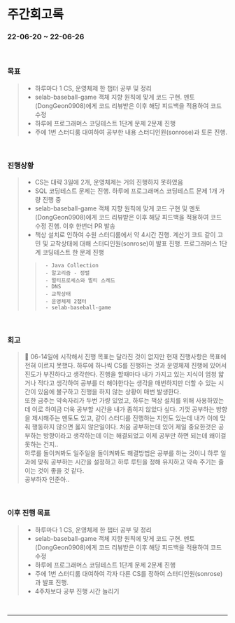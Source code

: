 # 주간회고록
### 22-06-20 ~ 22-06-26

<br>

### 목표
>- 하루마다 1 CS, 운영체제 한 챕터 공부 및 정리
>- selab-baseball-game 객체 지향 원칙에 맞게 코드 구현. 멘토(DongGeon0908)에게 코드 리뷰받은 이후 해당 피드백을 적용하여 코드 수정
>- 하루에 프로그래머스 코딩테스트 1단계 문제 2문제 진행
>- 주에 1번 스터디룸 대여하여 공부한 내용 스터디인원(sonrose)과 토론 진행. 

<br>

### 진행상황
>- CS는 대략 3일에 2개, 운영체제는 거의 진행하지 못하였음
>- SQL 코딩테스트 문제는 진행. 하루에 프로그래머스 코딩테스트 문제 1개 가량 진행 중
>- selab-baseball-game 객체 지향 원칙에 맞게 코드 구현 및 멘토(DongGeon0908)에게 코드 리뷰받은 이후 해당 피드백을 적용하여 코드 수정 진행. 이후 한번더 PR 발송
>- 책상 설치로 인하여 수원 스터디룸에서 약 4시간 진행. 계산기 코드 같이 고민 및 교착상태에 대해 스터디인원(sonrose)이 발표 진행. 프로그래머스 1단계 코딩테스트 한 문제 진행
>>      - Java Collection
>>      - 알고리즘 - 정렬
>>      - 멀티프로세스와 멀티 스레드
>>      - DNS
>>      - 교착상태
>>      - 운영체제 2챕터
>>      - selab-baseball-game

<br>

### 회고
> 🛐 06-14일에 시작해서 진행 목표는 달라진 것이 없지만 현재 진행사항은 목표에 전혀 이르지 못했다. 하루에 하나씩 CS를 진행하는 것과 운영체제 진행에 있어서 진도가 부진하다고 생각한다. 진행을 할때마다 내가 가지고 있는 지식이 엄청 얇거나 적다고 생각하여 공부를 더 해야한다는 생각을 매번하지만 더할 수 있는 시간이 있음에 불구하고 진행을 하지 않는 상황이 매번 발생한다.
><br> 
>또한 금주는 약속자리가 두번 가량 있었고, 하루는 책상 설치를 위해 사용하였는데 이로 하여금 더욱 공부할 시간을 내가 좁히지 않았다 싶다. 기껏 공부하는 방향을 제시해주는 멘토도 있고, 같이 스터디를 진행하는 지인도 있는데 내가 이에 맞춰 행동하지 않으면 옳지 않은일이다. 처음 공부하는데 있어 제일 중요한것은 공부하는 방향이라고 생각하는데 이는 해결되었고 이제 공부만 하면 되는데 왜이걸 못하는 건지..
><br> 하루를 돌이켜봐도 일주일을 돌이켜봐도 해결방법은 공부를 하는 것이니 하루 일과에 맞춰 공부하는 시간을 설정하고 하루 루틴을 정해 유지하고 약속 주기는 줄이는 것이 좋을 것 같다.
><br> 공부하자 인준아..
<br>

### 이후 진행 목표
>- 하루마다 1 CS, 운영체제 한 챕터 공부 및 정리
>- selab-baseball-game 객체 지향 원칙에 맞게 코드 구현. 멘토(DongGeon0908)에게 코드 리뷰받은 이후 해당 피드백을 적용하여 코드 수정
>- 하루에 프로그래머스 코딩테스트 1단계 문제 2문제 진행
>- 주에 1번 스터디룸 대여하여 각자 다른 CS를 정하여 스터디인원(sonrose)과 발표 진행. 
>- 4주차보다 공부 진행 시간 늘리기

<br/>

------------  